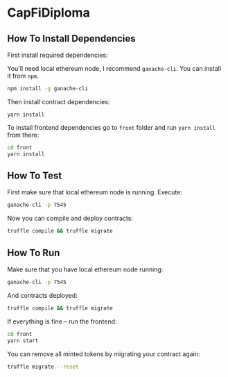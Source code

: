 # CapFiDiploma

## How To Install Dependencies

First install required dependencies:

You'll need local ethereum node, I recommend `ganache-cli`. You can install it from `npm`.

```sh
npm install -g ganache-cli
```

Then install contract dependencies:

```
yarn install
```

To install frontend dependencies go to `front` folder and run `yarn install` from there:

```sh
cd front
yarn install
```

## How To Test

First make sure that local ethereum node is running. Execute:

```sh
ganache-cli -p 7545
```

Now you can compile and deploy contracts:

```sh
truffle compile && truffle migrate
```



## How To Run

Make sure that you have local ethereum node running:

```sh
ganache-cli -p 7545
```

And contracts deployed:

```sh
truffle compile && truffle migrate
```

If everything is fine – run the frontend:

```sh
cd front
yarn start
```


You can remove all minted tokens by migrating your contract again:

```sh
truffle migrate --reset
```
